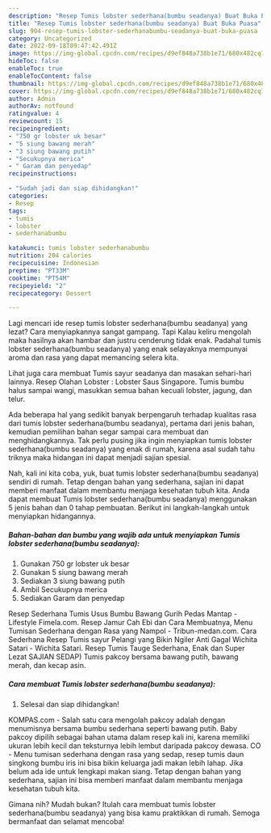 ```yaml
---
description: "Resep Tumis lobster sederhana(bumbu seadanya) Buat Buka Puasa"
title: "Resep Tumis lobster sederhana(bumbu seadanya) Buat Buka Puasa"
slug: 904-resep-tumis-lobster-sederhanabumbu-seadanya-buat-buka-puasa
category: Uncategorized
date: 2022-09-18T09:47:42.491Z
image: https://img-global.cpcdn.com/recipes/d9ef848a738b1e71/680x482cq70/tumis-lobster-sederhanabumbu-seadanya-foto-resep-utama.jpg
hideToc: false
enableToc: true
enableTocContent: false
thumbnail: https://img-global.cpcdn.com/recipes/d9ef848a738b1e71/680x482cq70/tumis-lobster-sederhanabumbu-seadanya-foto-resep-utama.jpg
cover: https://img-global.cpcdn.com/recipes/d9ef848a738b1e71/680x482cq70/tumis-lobster-sederhanabumbu-seadanya-foto-resep-utama.jpg
author: Admin
authorAv: notfound
ratingvalue: 4
reviewcount: 15
recipeingredient:
- "750 gr lobster uk besar"
- "5 siung bawang merah"
- "3 siung bawang putih"
- "Secukupnya merica"
- " Garam dan penyedap"
recipeinstructions:

- "Sudah jadi dan siap dihidangkan!"
categories:
- Resep
tags:
- tumis
- lobster
- sederhanabumbu

katakunci: tumis lobster sederhanabumbu 
nutrition: 204 calories
recipecuisine: Indonesian
preptime: "PT33M"
cooktime: "PT54M"
recipeyield: "2"
recipecategory: Dessert

---
```



Lagi mencari ide resep tumis lobster sederhana(bumbu seadanya) yang lezat? Cara menyiapkannya sangat gampang. Tapi Kalau keliru mengolah maka hasilnya akan hambar dan justru cenderung tidak enak. Padahal tumis lobster sederhana(bumbu seadanya) yang enak selayaknya mempunyai aroma dan rasa yang dapat memancing selera kita.


Lihat juga cara membuat Tumis sayur seadanya dan masakan sehari-hari lainnya. Resep Olahan Lobster : Lobster Saus Singapore. Tumis bumbu halus sampai wangi, masukkan semua bahan kecuali lobster, jagung, dan telur.

Ada beberapa hal yang sedikit banyak berpengaruh terhadap kualitas rasa dari tumis lobster sederhana(bumbu seadanya), pertama dari jenis bahan, kemudian pemilihan bahan segar sampai cara membuat dan menghidangkannya. Tak perlu pusing jika ingin menyiapkan tumis lobster sederhana(bumbu seadanya) yang enak di rumah, karena asal sudah tahu triknya maka hidangan ini dapat menjadi sajian spesial.


Nah, kali ini kita coba, yuk, buat tumis lobster sederhana(bumbu seadanya) sendiri di rumah. Tetap dengan bahan yang sederhana, sajian ini dapat memberi manfaat dalam membantu menjaga kesehatan tubuh kita. Anda dapat membuat Tumis lobster sederhana(bumbu seadanya) menggunakan 5 jenis bahan dan 0 tahap pembuatan. Berikut ini langkah-langkah untuk menyiapkan hidangannya.

<!--inarticleads1-->

##### Bahan-bahan dan bumbu yang wajib ada untuk menyiapkan Tumis lobster sederhana(bumbu seadanya):

1. Gunakan 750 gr lobster uk besar
1. Gunakan 5 siung bawang merah
1. Sediakan 3 siung bawang putih
1. Ambil Secukupnya merica
1. Sediakan  Garam dan penyedap


Resep Sederhana Tumis Usus Bumbu Bawang Gurih Pedas Mantap - Lifestyle Fimela.com. Resep Jamur Cah Ebi dan Cara Membuatnya, Menu Tumisan Sederhana dengan Rasa yang Nampol - Tribun-medan.com. Cara Sederhana Resep Tumis sayur Pelangi yang Bikin Ngiler Anti Gagal Wichita Satari - Wichita Satari. Resep Tumis Tauge Sederhana, Enak dan Super Lezat SAJIAN SEDAP) Tumis pakcoy bersama bawang putih, bawang merah, dan kecap asin. 

<!--inarticleads2-->

##### Cara membuat Tumis lobster sederhana(bumbu seadanya):


1. Selesai dan siap dihidangkan!

KOMPAS.com - Salah satu cara mengolah pakcoy adalah dengan menumisnya bersama bumbu sederhana seperti bawang putih. Baby pakcoy dipilih sebagai bahan utama dalam resep kali ini, karena memiliki ukuran lebih kecil dan teksturnya lebih lembut daripada pakcoy dewasa. CO - Menu tumisan sederhana dengan rasa yang sedap, resep tumis daun singkong bumbu iris ini bisa bikin keluarga jadi makan lebih lahap. Jika belum ada ide untuk lengkapi makan siang. Tetap dengan bahan yang sederhana, sajian ini bisa memberi manfaat dalam membantu menjaga kesehatan tubuh kita. 

Gimana nih? Mudah bukan? Itulah cara membuat tumis lobster sederhana(bumbu seadanya) yang bisa kamu praktikkan di rumah. Semoga bermanfaat dan selamat mencoba!
